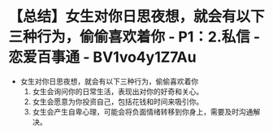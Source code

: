 # 【总结】女生对你日思夜想，就会有以下三种行为，偷偷喜欢着你 - P1：2.私信 - 恋爱百事通 - BV1vo4y1Z7Au

-   女生对你日思夜想，就会有以下三种行为，偷偷喜欢着你
    1.  女生会询问你的日常生活，表现出对你的好奇和关心。
    2.  女生会愿意为你投资自己，包括花钱和时间来吸引你。
    3.  女生会产生自卑心理，可能会将负面情绪转移到你身上，需要及时沟通解决。